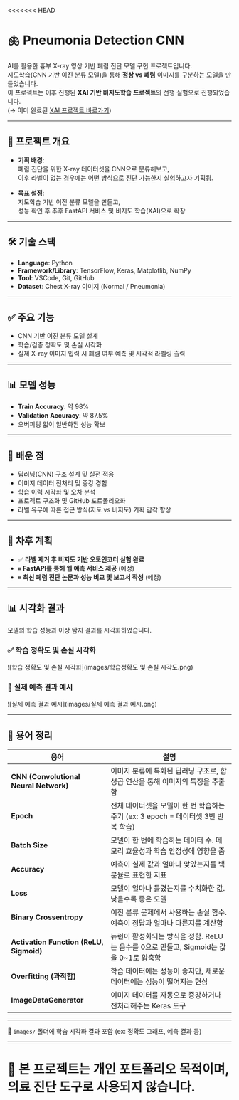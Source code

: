 <<<<<<< HEAD
# 🫁 Pneumonia Detection CNN

AI를 활용한 흉부 X-ray 영상 기반 폐렴 진단 모델 구현 프로젝트입니다.  
지도학습(CNN 기반 이진 분류 모델)을 통해 **정상 vs 폐렴** 이미지를 구분하는 모델을 만들었습니다.  
이 프로젝트는 이후 진행된 **XAI 기반 비지도학습 프로젝트**의 선행 실험으로 진행되었습니다.  
(→ 이미 완료된 [XAI 프로젝트 바로가기](https://github.com/soyomii/pneumonia-anomaly-xai))

---

## 🚧 프로젝트 개요

- **기획 배경**:  
  폐렴 진단을 위한 X-ray 데이터셋을 CNN으로 분류해보고,  
  이후 라벨이 없는 경우에는 어떤 방식으로 진단 가능한지 실험하고자 기획됨.

- **목표 설정**:  
  지도학습 기반 이진 분류 모델을 만들고,  
  성능 확인 후 추후 FastAPI 서비스 및 비지도 학습(XAI)으로 확장

---

## 🛠 기술 스택

- **Language**: Python  
- **Framework/Library**: TensorFlow, Keras, Matplotlib, NumPy  
- **Tool**: VSCode, Git, GitHub  
- **Dataset**: Chest X-ray 이미지 (Normal / Pneumonia)

---

## ✅ 주요 기능

- CNN 기반 이진 분류 모델 설계
- 학습/검증 정확도 및 손실 시각화
- 실제 X-ray 이미지 입력 시 폐렴 여부 예측 및 시각적 라벨링 출력

---

## 📊 모델 성능

- **Train Accuracy**: 약 98%  
- **Validation Accuracy**: 약 87.5%  
- 오버피팅 없이 일반화된 성능 확보

---

## 🧠 배운 점

- 딥러닝(CNN) 구조 설계 및 실전 적용
- 이미지 데이터 전처리 및 증강 경험
- 학습 이력 시각화 및 오차 분석
- 프로젝트 구조화 및 GitHub 포트폴리오화
- 라벨 유무에 따른 접근 방식(지도 vs 비지도) 기획 감각 향상

---

## 🚀 차후 계획

- ✅ **라벨 제거 후 비지도 기반 오토인코더 실험 완료**  
- ⏸ **FastAPI를 통해 웹 예측 서비스 제공** (예정)  
- ⏸ **최신 폐렴 진단 논문과 성능 비교 및 보고서 작성** (예정)

---
## 📊 시각화 결과

모델의 학습 성능과 이상 탐지 결과를 시각화하였습니다.

### ✅ 학습 정확도 및 손실 시각화
![학습 정확도 및 손실 시각화](images/학습정확도 및 손실 시각도.png)

### 🧪 실제 예측 결과 예시
![실제 예측 결과 예시](images/실제 예측 결과 예시.png)

---

## 📘 용어 정리

| 용어 | 설명 |
|------|------|
| **CNN (Convolutional Neural Network)** | 이미지 분류에 특화된 딥러닝 구조로, 합성곱 연산을 통해 이미지의 특징을 추출함 |
| **Epoch** | 전체 데이터셋을 모델이 한 번 학습하는 주기 (ex: 3 epoch = 데이터셋 3번 반복 학습) |
| **Batch Size** | 모델이 한 번에 학습하는 데이터 수. 메모리 효율성과 학습 안정성에 영향을 줌 |
| **Accuracy** | 예측이 실제 값과 얼마나 맞았는지를 백분율로 표현한 지표 |
| **Loss** | 모델이 얼마나 틀렸는지를 수치화한 값. 낮을수록 좋은 모델 |
| **Binary Crossentropy** | 이진 분류 문제에서 사용하는 손실 함수. 예측이 정답과 얼마나 다른지를 계산함 |
| **Activation Function (ReLU, Sigmoid)** | 뉴런이 활성화되는 방식을 정함. ReLU는 음수를 0으로 만들고, Sigmoid는 값을 0~1로 압축함 |
| **Overfitting (과적합)** | 학습 데이터에는 성능이 좋지만, 새로운 데이터에는 성능이 떨어지는 현상 |
| **ImageDataGenerator** | 이미지 데이터를 자동으로 증강하거나 전처리해주는 Keras 도구 |

---

📁 `images/` 폴더에 학습 시각화 결과 포함 (ex: 정확도 그래프, 예측 결과 등)

---

📌 본 프로젝트는 개인 포트폴리오 목적이며, 의료 진단 도구로 사용되지 않습니다.
=======

